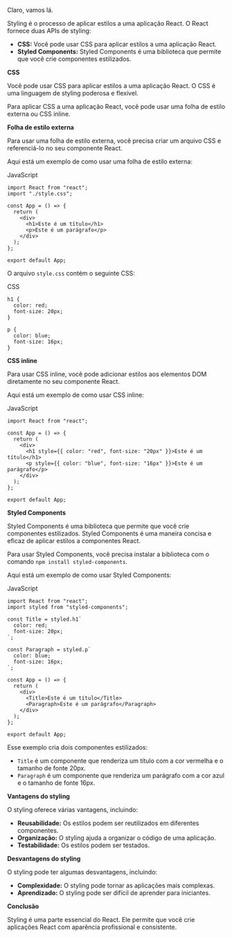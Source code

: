 Claro, vamos lá.

Styling é o processo de aplicar estilos a uma aplicação React. O React fornece duas APIs de styling:

- **CSS:** Você pode usar CSS para aplicar estilos a uma aplicação React.
- **Styled Components:** Styled Components é uma biblioteca que permite que você crie componentes estilizados.

**CSS**

Você pode usar CSS para aplicar estilos a uma aplicação React. O CSS é uma linguagem de styling poderosa e flexível.

Para aplicar CSS a uma aplicação React, você pode usar uma folha de estilo externa ou CSS inline.

**Folha de estilo externa**

Para usar uma folha de estilo externa, você precisa criar um arquivo CSS e referenciá-lo no seu componente React.

Aqui está um exemplo de como usar uma folha de estilo externa:

JavaScript

```
import React from "react";
import "./style.css";

const App = () => {
  return (
    <div>
      <h1>Este é um título</h1>
      <p>Este é um parágrafo</p>
    </div>
  );
};

export default App;
```

O arquivo `style.css` contém o seguinte CSS:

CSS

```
h1 {
  color: red;
  font-size: 20px;
}

p {
  color: blue;
  font-size: 16px;
}
```

**CSS inline**

Para usar CSS inline, você pode adicionar estilos aos elementos DOM diretamente no seu componente React.

Aqui está um exemplo de como usar CSS inline:

JavaScript

```
import React from "react";

const App = () => {
  return (
    <div>
      <h1 style={{ color: "red", font-size: "20px" }}>Este é um título</h1>
      <p style={{ color: "blue", font-size: "16px" }}>Este é um parágrafo</p>
    </div>
  );
};

export default App;
```

**Styled Components**

Styled Components é uma biblioteca que permite que você crie componentes estilizados. Styled Components é uma maneira concisa e eficaz de aplicar estilos a componentes React.

Para usar Styled Components, você precisa instalar a biblioteca com o comando `npm install styled-components`.

Aqui está um exemplo de como usar Styled Components:

JavaScript

```
import React from "react";
import styled from "styled-components";

const Title = styled.h1`
  color: red;
  font-size: 20px;
`;

const Paragraph = styled.p`
  color: blue;
  font-size: 16px;
`;

const App = () => {
  return (
    <div>
      <Title>Este é um título</Title>
      <Paragraph>Este é um parágrafo</Paragraph>
    </div>
  );
};

export default App;
```

Esse exemplo cria dois componentes estilizados:

- `Title` é um componente que renderiza um título com a cor vermelha e o tamanho de fonte 20px.
- `Paragraph` é um componente que renderiza um parágrafo com a cor azul e o tamanho de fonte 16px.

**Vantagens do styling**

O styling oferece várias vantagens, incluindo:

- **Reusabilidade:** Os estilos podem ser reutilizados em diferentes componentes.
- **Organização:** O styling ajuda a organizar o código de uma aplicação.
- **Testabilidade:** Os estilos podem ser testados.

**Desvantagens do styling**

O styling pode ter algumas desvantagens, incluindo:

- **Complexidade:** O styling pode tornar as aplicações mais complexas.
- **Aprendizado:** O styling pode ser difícil de aprender para iniciantes.

**Conclusão**

Styling é uma parte essencial do React. Ele permite que você crie aplicações React com aparência profissional e consistente.